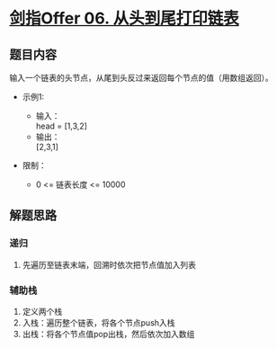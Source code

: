 # [剑指Offer 06. 从头到尾打印链表](https://leetcode-cn.com/problems/cong-wei-dao-tou-da-yin-lian-biao-lcof/)

## 题目内容

输入一个链表的头节点，从尾到头反过来返回每个节点的值（用数组返回）。

- 示例1:
  - 输入：\
    head = [1,3,2]
  - 输出：\
    [2,3,1]

- 限制：
  - 0 <= 链表长度 <= 10000

## 解题思路

### 递归

1. 先遍历至链表末端，回溯时依次把节点值加入列表

### 辅助栈

1. 定义两个栈
2. 入栈：遍历整个链表，将各个节点push入栈
3. 出栈：将各个节点值pop出栈，然后依次加入数组
